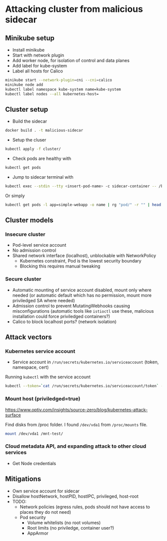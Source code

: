 # Attacking cluster from malicious sidecar

## Minikube setup

- Install minikube
- Start with network plugin
- Add worker node, for isolation of control and data planes
- Add label for kube-system
- Label all hosts for Calico

```bash
minikube start --network-plugin=cni --cni=calico
minikube node add
kubectl label namespace kube-system name=kube-system
kubectl label nodes --all kubernetes-host=
```

## Cluster setup

- Build the sidecar

```bash
docker build . -t malicious-sidecar
```

- Setup the cluser

```bash
kubectl apply -f cluster/
```

- Check pods are healthy with

```bash
kubectl get pods
```

- Jump to sidecar terminal with

```bash
kubectl exec --stdin --tty <insert-pod-name> -c sidecar-container -- /bin/bash
```

Or simply

```bash
kubectl get pods -l app=simple-webapp -o name | rg "pod/" -r "" | head -n 1 | xargs -o -J % kubectl exec -it % -c sidecar-container -- /bin/bash
```

## Cluster models

### Insecure cluster

- Pod-level service account
- No admission control
- Shared network interface (localhost), unblockable with NetworkPolicy
  - Kubernetes constraint, Pod is the lowest security boundary
  - Blocking this requires manual tweaking

### Secure cluster

- Automatic mounting of service account disabled, mount only where needed (or automatic default which has no permission, mount more priviledged SA where needed)
- Admission control to prevent MutatingWebhooks causing misconfigurations (automatic tools like `istioctl` use these, malicious installation could force priviledged containers?)
- Calico to block localhost ports? (network isolation)

## Attack vectors

### Kubernetes service account

- Service account in `/run/secrets/kubernetes.io/serviceaccount` (token, namespace, cert)

Running `kubectl` with the service account

```bash
kubectl --token=`cat /run/secrets/kubernetes.io/serviceaccount/token` --certificate-authority=/run/secrets/kubernetes.io/serviceaccount/ca.crt --server=https://192.168.65.4:6443 auth can-i --list
```

### Mount host (priviledged=true)

<https://www.optiv.com/insights/source-zero/blog/kubernetes-attack-surface>

Find disks from /proc folder. I found `/dev/vda1` from `/proc/mounts` file.

```bash
mount /dev/vda1 /mnt-test/
```

### Cloud metadata API, and expanding attack to other cloud services

- Get Node credentials

## Mitigations

- Own service account for sidecar
- Disallow hostNetwork, hostPID, hostIPC, privileged, host-root
- TODO:
  - Network policies (egress rules, pods should not have access to places they do not need)
  - Pod security
    - Volume whitelists (no root volumes)
    - Root limits (no priviledge, container user?)
    - AppArmor
